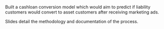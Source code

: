 Built a cashloan conversion model which would aim to predict if liability customers would convert to asset customers after receiving marketing ads. 

Slides detail the methodology and documentation of the process.
